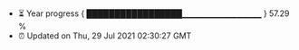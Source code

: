 - ⏳ Year progress { █████████████████▁▁▁▁▁▁▁▁▁▁▁▁▁ } 57.29 %
- ⏰ Updated on Thu, 29 Jul 2021 02:30:27 GMT

